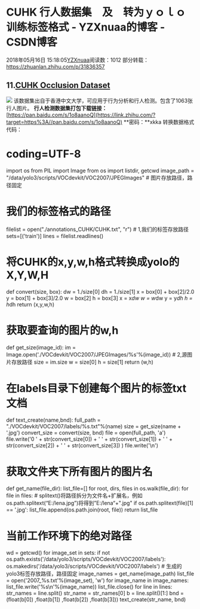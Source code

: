 # CUHK 行人数据集　及　转为ｙｏｌｏ训练标签格式 - YZXnuaa的博客 - CSDN博客
2018年05月16日 15:18:05[YZXnuaa](https://me.csdn.net/YZXnuaa)阅读数：1012
部分转载：https://zhuanlan.zhihu.com/p/31836357
## **11.[CUHK Occlusion Dataset](https://link.zhihu.com/?target=http%3A//mmlab.%253C/b%253Eie.cuhk.edu.hk/datasets/cuhk_occlusion/index.html)**
![](https://pic3.zhimg.com/80/v2-0dbc5091544db0f9ffdeee4b3c0d7b5b_hd.jpg)
该数据集出自于香港中文大学，可应用于行为分析和行人检测。包含了1063张行人图片。
**行人检测数据集打包下载链接：**[https://pan.baidu.com/s/1o8aanoQ](https://link.zhihu.com/?target=https%3A//pan.baidu.com/s/1o8aanoQ)
**密码：**xkka
转换数据格式代码：
# coding=UTF-8
import os
from PIL import Image
from os import listdir, getcwd
image_path = "/data/yolo3/scripts/VOCdevkit/VOC2007/JPEGImages"                          # 图片存放路径，路径固定
# 我们的标签格式的路径
filelist = open("./annotations_CUHK/CUHK.txt", "r")   # 1,我们的标签存放路径
sets=[('train')]
lines = filelist.readlines()
# 将CUHK的x,y,w,h格式转换成yolo的X,Y,W,H
def convert(size, box):
   dw = 1./size[0]
   dh = 1./size[1]
   x = box[0] + box[2]/2.0
y = box[1] + box[3]/2.0
w = box[2]
   h = box[3]
   x = x*dw
   w = w*dw
   y = y*dh
   h = h*dh
   return (x,y,w,h)
# 获取要查询的图片的w,h
def get_size(image_id):
   im = Image.open('./VOCdevkit/VOC2007/JPEGImages/%s'%(image_id))   # 2,源图片存放路径
size = im.size
   w = size[0]
   h = size[1]
   return (w,h)
# 在labels目录下创建每个图片的标签txt文档
def text_create(name,bnd):
   full_path = "./VOCdevkit/VOC2007/labels/%s.txt"%(name)
   size = get_size(name + '.jpg')
   convert_size = convert(size, bnd)
   file = open(full_path, 'a')
   file.write('0 ' + str(convert_size[0]) + ' ' + str(convert_size[1]) + ' ' + str(convert_size[2]) + ' ' + str(convert_size[3]) )
   file.write('\n')
# 获取文件夹下所有图片的图片名
def get_name(file_dir):
   list_file=[]
   for root, dirs, files in os.walk(file_dir):
      for file in files:
         # splitext()将路径拆分为文件名+扩展名，例如os.path.splitext(“E:/lena.jpg”)将得到”E:/lena“+".jpg"
if os.path.splitext(file)[1] == '.jpg':
            list_file.append(os.path.join(root, file))
   return list_file
# 当前工作环境下的绝对路径
wd = getcwd()
for image_set in sets:
   if not os.path.exists('/data/yolo3/scripts/VOCdevkit/VOC2007/labels'):
      os.makedirs('/data/yolo3/scripts/VOCdevkit/VOC2007/labels')                     # 生成的yolo3标签存放路径，路径固定
image_names = get_name(image_path)
   list_file = open('2007_%s.txt'%(image_set), 'w')
   for image_name in image_names:
      list_file.write('%s\n'%(image_name))
   list_file.close()
for line in lines:
   str_names = line.split()
   str_name = str_names[0]
   b = line.split()[1:]
   bnd = (float(b[0]) ,float(b[1]) ,float(b[2]) ,float(b[3]))
   text_create(str_name, bnd)

